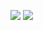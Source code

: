 ![](https://github.com/ratewalamit/Machine-Learning-Specialization-Coursera/blob/64a19b1c162b79e9d4e70fa25eeb265a6d31137f/C3%20-%20Unsupervised%20Learning,%20Recommenders,%20Reinforcement%20Learning/week2/Practice%20Quiz%20:%20Recommender%20systems%20implementation/ss1.png)
![](https://github.com/ratewalamit/Machine-Learning-Specialization-Coursera/blob/64a19b1c162b79e9d4e70fa25eeb265a6d31137f/C3%20-%20Unsupervised%20Learning,%20Recommenders,%20Reinforcement%20Learning/week2/Practice%20Quiz%20:%20Recommender%20systems%20implementation/ss2.png)